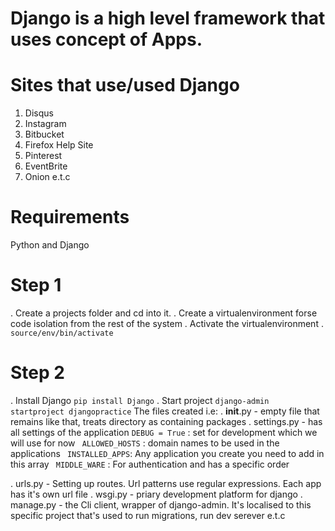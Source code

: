 # Django is a high level framework that uses concept of Apps.

# Sites that use/used Django
1. Disqus 
2. Instagram
3. Bitbucket
4. Firefox Help Site
5. Pinterest
6. EventBrite
7. Onion e.t.c

# Requirements
Python and Django

# Step 1
. Create a projects folder and cd into it. 
. Create a virtualenvironment forse code isolation from the rest of the system
. Activate the virtualenvironment . 
     `source/env/bin/activate`

# Step 2
. Install Django
   `pip install Django`
. Start project
  `django-admin startproject djangopractice`
The files created i.e:
  . __init__.py - empty file that remains like that, treats directory as containing packages
  . settings.py - has all settings of the application 
    ` DEBUG = True ` : set for development which we will use for now
    ` ALLOWED_HOSTS` : domain names to be used in the applications
    ` INSTALLED_APPS`: Any application you create you need to add in                       this array
    ` MIDDLE_WARE` : For authentication and has a specific order

  . urls.py - Setting up routes. Url patterns use regular expressions.              Each app has it's own url file
  . wsgi.py - priary development platform for django 
  . manage.py - the Cli client, wrapper of django-admin. It's localised to this specific project that's used to run migrations, run dev serever e.t.c
